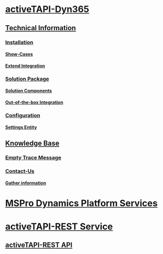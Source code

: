 # [activeTAPI-Dyn365](dyn365/README.md)

## [Technical Information](dyn365/admin/README.md)
### [Installation](dyn365/admin/installation/README.md)
#### [Show-Cases](dyn365/admin/installation/usecase.md)
#### [Extend Integration](dyn365/admin/installation/extend-integration.md)
### [Solution Package](dyn365/admin/solution/README.md)
#### [Solution Components](dyn365/admin/solution/components.md)
#### [Out-of-the-box Integration](dyn365/admin/solution/oob_integration.md)
### [Configuration](dyn365/admin/configuration/README.md)
#### [Settings Entity](dyn365/admin/configuration/settingentity.md)
## [Knowledge Base](dyn365/kb/README.md)
### [Empty Trace Message](dyn365/kb/emptymessageblock.md)
### [Contact-Us](dyn365/kb/contact-us/README.md)
#### [Gather information](dyn365/kb/contact-us/gather-information.md)

# [MSPro Dynamics Platform Services](serviceplatform/README.md)

# [activeTAPI-REST Service](actrest/README.md)
## [activeTAPI-REST API](https://activetapi3.azurewebsites.net/swagger/index.html)
